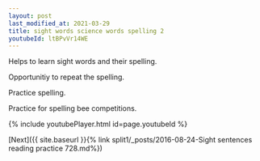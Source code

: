```yaml
---
layout: post
last_modified_at: 2021-03-29
title: sight words science words spelling 2
youtubeId: ltBPvVr14WE
---
```

 
 
Helps to learn sight words and their spelling.

Opportunitiy to repeat the spelling. 

Practice spelling. 
 
Practice for spelling bee competitions. 
 
{% include youtubePlayer.html id=page.youtubeId %}
 
 

[Next]({{ site.baseurl }}{% link  split1/_posts/2016-08-24-Sight sentences reading practice 728.md%})
 
